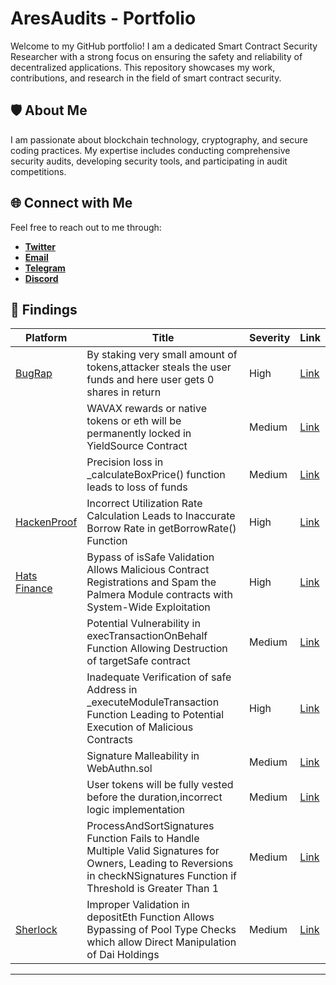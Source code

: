 # AresAudits - Portfolio

Welcome to my GitHub portfolio! I am a dedicated Smart Contract Security Researcher with a strong focus on ensuring the safety and reliability of decentralized applications. This repository showcases my work, contributions, and research in the field of smart contract security.

## 🛡️ About Me

I am passionate about blockchain technology, cryptography, and secure coding practices. My expertise includes conducting comprehensive security audits, developing security tools, and participating in audit competitions.

## 🌐 Connect with Me
Feel free to reach out to me through:
- **[Twitter](https://x.com/_AresAudits)**
- **[Email](aresaudits@gmail.com)**
- **[Telegram](https://t.me/Nishant_323)**
- **[Discord](https://discord.gg/AGaRdjgD)**

## 🚀 Findings


|Platform       | Title                     | Severity   | Link
--------------  | ------------------------- | ---------- | -------------------------------------
|[BugRap](https://bugrap.io/)   | By staking very small amount of tokens,attacker steals the user funds and here user gets 0 shares in return         | High       | [Link](https://github.com/AresAudits/Portfolio/blob/main/reports/Bugrap/donation_attack.md)
|                               | WAVAX rewards or native tokens or eth will be permanently locked in YieldSource Contract  | Medium | [Link](https://github.com/AresAudits/Portfolio/blob/main/reports/Bugrap/emergency_withdraw.md)
|               | Precision loss in _calculateBoxPrice() function leads to loss of funds | Medium | [Link](https://github.com/AresAudits/Portfolio/blob/main/reports/Bugrap/precision_loss.md)
|[HackenProof](https://hackenproof.com/) | Incorrect Utilization Rate Calculation Leads to Inaccurate Borrow Rate in getBorrowRate() Function | High     |[Link](https://github.com/AresAudits/Portfolio/blob/main/reports/HackenProof/Incorrect_UR.md)
|[Hats Finance](https://hats.finance/security-researchers) | Bypass of isSafe Validation Allows Malicious Contract Registrations and Spam the Palmera Module contracts with System-Wide Exploitation | High   | [Link](https://github.com/AresAudits/Portfolio/blob/main/reports/Hats/Bypass.md)
|               | Potential Vulnerability in execTransactionOnBehalf Function Allowing Destruction of targetSafe contract | Medium | [Link](https://github.com/AresAudits/Portfolio/blob/main/reports/Hats/Destruction_of_targetSafe.md)
|  | Inadequate Verification of safe Address in _executeModuleTransaction Function Leading to Potential Execution of Malicious Contracts | High | [Link](https://github.com/AresAudits/Portfolio/blob/main/reports/Hats/Inadequate_Verification.md)
|  | Signature Malleability in WebAuthn.sol | Medium | [Link](https://github.com/AresAudits/Portfolio/blob/main/reports/Hats/Signature_Malleability.md)
|  | User tokens will be fully vested before the duration,incorrect logic implementation | Medium | [Link](https://github.com/AresAudits/Portfolio/blob/main/reports/Hats/incorrect_logic.md)
|  | ProcessAndSortSignatures Function Fails to Handle Multiple Valid Signatures for Owners, Leading to Reversions in checkNSignatures Function if Threshold is Greater Than 1 | Medium | [Link](https://github.com/AresAudits/Portfolio/blob/main/reports/Hats/palmera.md)
|[Sherlock](https://www.sherlock.xyz/)   | Improper Validation in depositEth Function Allows Bypassing of Pool Type Checks which allow Direct Manipulation of Dai Holdings         | Medium     | [Link](https://github.com/AresAudits/Portfolio/blob/main/reports/Sherlock/Improper_Validation.md)




---
